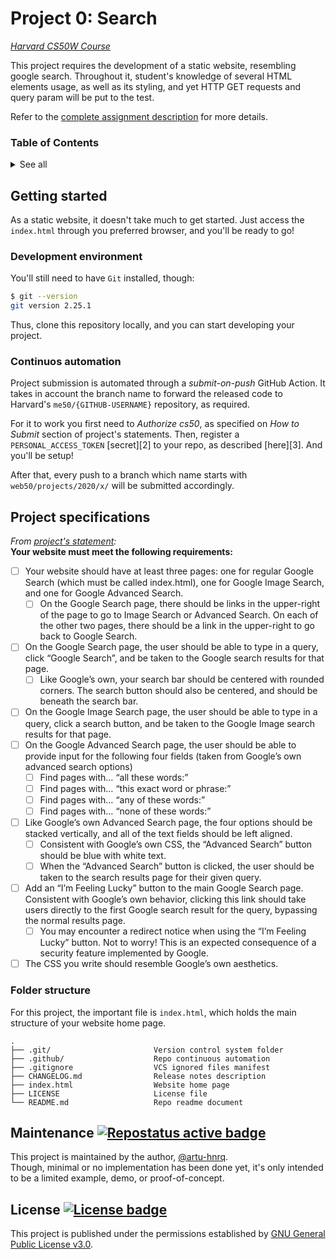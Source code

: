 # Project 0: Search
*[Harvard CS50W Course][1]*

This project requires the development of a static website, resembling google search.
Throughout it, student's knowledge of several HTML elements usage, as well as its styling,
and yet HTTP GET requests and query param will be put to the test.

Refer to the [complete assignment description][P0] for more details.

[>1]: https://www.repostatus.org "Repo maintenance status"
[>2]: https://choosealicense.com/licenses/gpl-3.0/ "GPL 3.0 License description"

[1]: https://cs50.harvard.edu/web/2020/ "Havard CS50W 2020 course"
[P0]: https://cs50.harvard.edu/web/2020/projects/0/search/ "Project 0: statement"

[B1]: https://www.repostatus.org/badges/latest/concept.svg "Repostatus active badge"
[B2]: https://img.shields.io/github/license/artu-hnrq/havard-cs50w?color=green "License badge"

### Table of Contents
<details>
  <summary>See all</summary>

  * [Getting started](#getting-started)
    * [Development environment](#development-environment)
    * [Continuous automation](#continuos-automation)
  * [Project specifications](#project-specifications)
    * [Folder structure](#folder-structure)
  * [Maintenance](#maintenance-)
  * [License](#license-)

</details>


## Getting started
As a static website, it doesn't take much to get started.
Just access the `index.html` through you preferred browser,
and you'll be ready to go!


### Development environment
You'll still need to have `Git` installed, though:

```bash
$ git --version
git version 2.25.1
```

Thus, clone this repository locally, and you can start developing your project.

### Continuos automation
Project submission is automated through a *submit-on-push* GitHub Action.
It takes in account the branch name to forward the released code to Harvard's `me50/{GITHUB-USERNAME}` repository,
as required.

For it to work you first need to *Authorize cs50*, as specified on *How to Submit* section of project's statements.
Then, register a `PERSONAL_ACCESS_TOKEN` [secret][2] to your repo, as described [here][3]. And you'll be setup!

After that, every push to a branch which name starts with `web50/projects/2020/x/` will be submitted accordingly. 


## Project specifications
*From [project's statement][P0]:* \
**Your website must meet the following requirements:**

- [ ] Your website should have at least three pages: one for regular Google Search (which must be called index.html), one for Google Image Search, and one for Google Advanced Search.
  - [ ] On the Google Search page, there should be links in the upper-right of the page to go to Image Search or Advanced Search. On each of the other two pages, there should be a link in the upper-right to go back to Google Search.
- [ ] On the Google Search page, the user should be able to type in a query, click “Google Search”, and be taken to the Google search results for that page.
  - [ ] Like Google’s own, your search bar should be centered with rounded corners. The search button should also be centered, and should be beneath the search bar.
- [ ] On the Google Image Search page, the user should be able to type in a query, click a search button, and be taken to the Google Image search results for that page.
- [ ] On the Google Advanced Search page, the user should be able to provide input for the following four fields (taken from Google’s own advanced search options)
  - [ ] Find pages with… “all these words:”
  - [ ] Find pages with… “this exact word or phrase:”
  - [ ] Find pages with… “any of these words:”
  - [ ] Find pages with… “none of these words:”
- [ ] Like Google’s own Advanced Search page, the four options should be stacked vertically, and all of the text fields should be left aligned.
  - [ ] Consistent with Google’s own CSS, the “Advanced Search” button should be blue with white text.
  - [ ] When the “Advanced Search” button is clicked, the user should be taken to the search results page for their given query.
- [ ] Add an “I’m Feeling Lucky” button to the main Google Search page. Consistent with Google’s own behavior, clicking this link should take users directly to the first Google search result for the query, bypassing the normal results page.
  - [ ] You may encounter a redirect notice when using the “I’m Feeling Lucky” button. Not to worry! This is an expected consequence of a security feature implemented by Google.
- [ ] The CSS you write should resemble Google’s own aesthetics.

### Folder structure
For this project, the important file is `index.html`, which holds the main structure of your website home page. 

```
.
├── .git/                       Version control system folder
├── .github/                    Repo continuous automation 
├── .gitignore                  VCS ignored files manifest
├── CHANGELOG.md                Release notes description
├── index.html                  Website home page
├── LICENSE                     License file
└── README.md                   Repo readme document
```


## Maintenance [![][B1]][>1]
This project is maintained by the author, [@artu-hnrq](https://github.com/artu-hnrq). \
Though, minimal or no implementation has been done yet,
it's only intended to be a limited example, demo, or proof-of-concept.


## License [![][B2]][>2]
This project is published under the permissions established by [GNU General Public License v3.0][>2].
